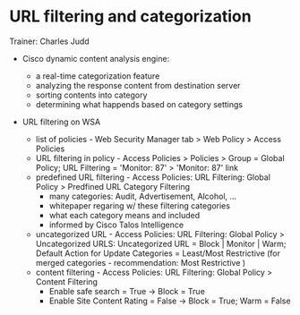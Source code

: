 # URL filtering and categorization

Trainer: Charles Judd


- Cisco dynamic content analysis engine:
  - a real-time categorization feature
  - analyzing the response content from destination server
  - sorting contents into category
  - determining what happends based on category settings


- URL filtering on WSA
  - list of policies - Web Security Manager tab > Web Policy > Access Policies
  - URL filtering in policy - Access Policies > Policies > Group = Global Policy; URL Filtering = 'Monitor: 87' > 'Monitor: 87' link
  - predefined URL filtering - Access Policies: URL Filtering: Global Policy > Predfined URL Category Filtering
    - many categories: Audit, Advertisement, Alcohol, ...
    - whitepaper regaring w/ these filtering categories
    - what each category means and included
    - informed by Cisco Talos Intelligence
  - uncategorized URL - Access Policies: URL Filtering: Global Policy > Uncategorized URLS: Uncategorized URL = Block | Monitor | Warm; Default Action for Update Categories = Least/Most Restrictive (for merged categories - recommendation: Most Restrictive )
  - content filtering - Access Policies: URL Filtering: Global Policy > Content Filtering
    - Enable safe search = True $\to$ Block = True
    - Enable Site Content Rating = False $\to$ Block = True; Warm = False



